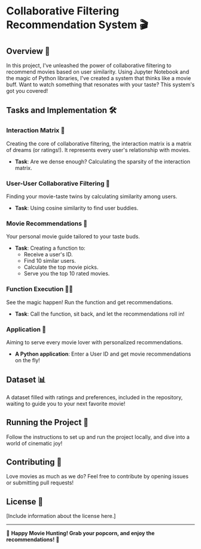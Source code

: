 # Collaborative Filtering Recommendation System 🎬



## Overview 🌟
In this project, I've unleashed the power of collaborative filtering to recommend movies based on user similarity. Using Jupyter Notebook and the magic of Python libraries, I've created a system that thinks like a movie buff. Want to watch something that resonates with your taste? This system's got you covered! 

## Tasks and Implementation 🛠️

### Interaction Matrix 🧩
Creating the core of collaborative filtering, the interaction matrix is a matrix of dreams (or ratings!). It represents every user's relationship with movies.
- **Task**: Are we dense enough? Calculating the sparsity of the interaction matrix.

### User-User Collaborative Filtering 👥
Finding your movie-taste twins by calculating similarity among users.
- **Task**: Using cosine similarity to find user buddies.

### Movie Recommendations 🍿
Your personal movie guide tailored to your taste buds.
- **Task**: Creating a function to:
  - Receive a user's ID.
  - Find 10 similar users.
  - Calculate the top movie picks.
  - Serve you the top 10 rated movies.

### Function Execution 🏃‍♂️
See the magic happen! Run the function and get recommendations.
- **Task**: Call the function, sit back, and let the recommendations roll in!

### Application 📱
Aiming to serve every movie lover with personalized recommendations.
- **A Python application**: Enter a User ID and get movie recommendations on the fly!

## Dataset 📊
A dataset filled with ratings and preferences, included in the repository, waiting to guide you to your next favorite movie!

## Running the Project 🚀
Follow the instructions to set up and run the project locally, and dive into a world of cinematic joy!

## Contributing 🤝
Love movies as much as we do? Feel free to contribute by opening issues or submitting pull requests!

## License 📜
[Include information about the license here.]

---

🎉 **Happy Movie Hunting! Grab your popcorn, and enjoy the recommendations!** 🎉
